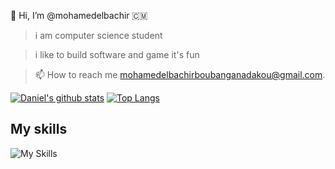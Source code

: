 👋 Hi, I’m @mohamedelbachir
🇨🇲
> i am computer science student

> i like to build software and game it's fun

> 📫 How to reach me mohamedelbachirboubanganadakou@gmail.com.

[![Daniel's github stats](https://github-readme-stats.vercel.app/api?username=mohamedelbachir&show_icons=true&theme=github_dark)](https://github.com/mohamedelbachir/github-readme-stats)
[![Top Langs](https://github-readme-stats.vercel.app/api/top-langs/?username=mohamedelbachir&layout=compact&theme=github_dark)](https://github.com/mohamedelbachir/github-readme-stats)
## My skills
![My Skills](https://skillicons.dev/icons?i=js,c,cpp,git,github,react,html,css,jquery,py,vercel,sass,vscode,styledcomponents,nodejs&perline=6)
<!---
mohamedelbachir/mohamedelbachir is a ✨ special ✨ repository because its `README.md` (this file) appears on your GitHub profile.
You can click the Preview link to take a look at your changes.
--->
